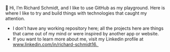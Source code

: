 👋 Hi, I’m Richard Schmidt, and I like to use GitHub as my playground. Here is where I like to try and build things with technologies that caught my attention.
- I don't have any working repository here; all the projects here are things that came out of my mind or were inspired by another app or website.
- If you want to learn more about me, visit my Linkedin profile at www.linkedin.com/in/richard-schmidt16. 

<!---
Richard-S16/Richard-S16 is a ✨ special ✨ repository because its `README.md` (this file) appears on your GitHub profile.
You can click the Preview link to take a look at your changes.
--->
